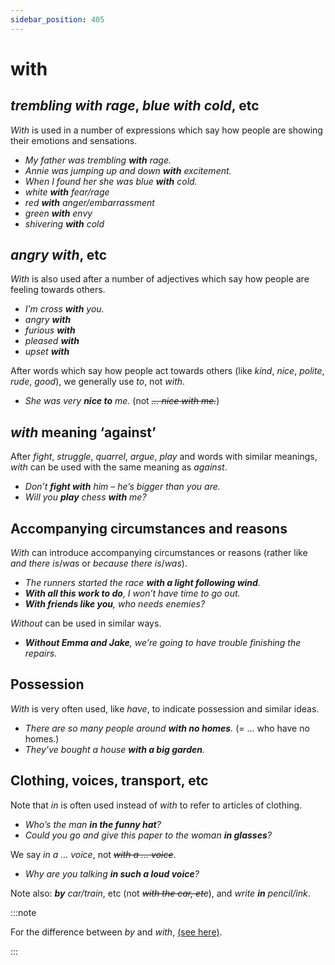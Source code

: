 ```yaml
---
sidebar_position: 405
---
```


# with

## *trembling with rage*, *blue with cold*, etc

*With* is used in a number of expressions which say how people are showing their emotions and sensations.

- *My father was trembling **with** rage.*
- *Annie was jumping up and down **with** excitement.*
- *When I found her she was blue **with** cold.*
- *white **with** fear/rage*
- *red **with** anger/embarrassment*
- *green **with** envy*
- *shivering **with** cold*

## *angry with*, etc

*With* is also used after a number of adjectives which say how people are feeling towards others.

- *I’m cross **with** you.*
- *angry **with***
- *furious **with***
- *pleased **with***
- *upset **with***

After words which say how people act towards others (like *kind*, *nice*, *polite*, *rude*, *good*), we generally use *to*, not *with*.

- *She was very **nice to** me.* (not *~~… nice with me.~~*)

## *with* meaning ‘against’

After *fight*, *struggle*, *quarrel*, *argue*, *play* and words with similar meanings, *with* can be used with the same meaning as *against*.

- *Don’t **fight with** him – he’s bigger than you are.*
- *Will you **play** chess **with** me?*

## Accompanying circumstances and reasons

*With* can introduce accompanying circumstances or reasons (rather like *and there is*/*was* or *because there is*/*was*).

- *The runners started the race **with a light following wind**.*
- ***With all this work to do**, I won’t have time to go out.*
- ***With friends like you**, who needs enemies?*

*Without* can be used in similar ways.

- ***Without Emma and Jake**, we’re going to have trouble finishing the repairs.*

## Possession

*With* is very often used, like *have*, to indicate possession and similar ideas.

- *There are so many people around **with no homes**.* (= … who have no homes.)
- *They’ve bought a house **with a big garden**.*

## Clothing, voices, transport, etc

Note that *in* is often used instead of *with* to refer to articles of clothing.

- *Who’s the man **in the funny hat**?*
- *Could you go and give this paper to the woman **in glasses**?*

We say *in a … voice*, not *~~with a … voice~~*.

- *Why are you talking **in such a loud voice**?*

Note also: ***by** car/train*, etc (not *~~with the car, etc~~*), and *write **in** pencil/ink*.

:::note

For the difference between *by* and *with*, [(see here)](./by-method-agent-and-with-tools-etc).

:::
